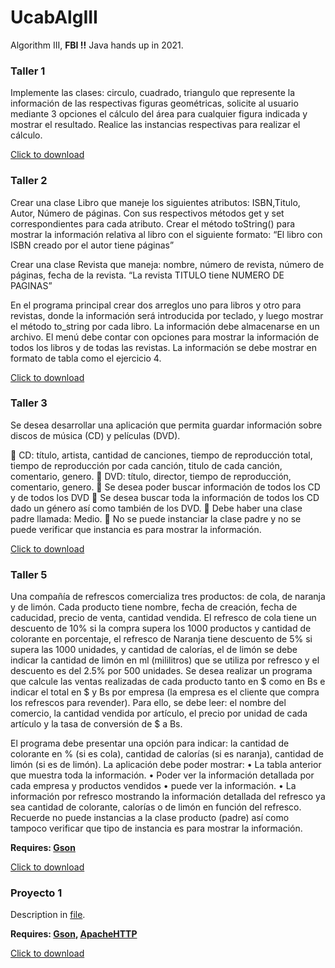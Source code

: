 # UcabAlgIII

Algorithm III, **FBI !!** Java hands up in 2021.

### Taller 1

Implemente las clases: circulo, cuadrado, triangulo que represente la información de las respectivas figuras geométricas, solicite al usuario mediante 3 opciones el cálculo del área para cualquier figura indicada y mostrar el resultado. Realice las instancias respectivas para realizar el cálculo.

[Click to download](https://downgit.github.io/#/home?url=https://github.com/paaksing/UcabAlgIII/tree/master/Alg3Taller1Grupo3)

### Taller 2

Crear una clase Libro que maneje los siguientes atributos: ISBN,Titulo, Autor, Número de páginas. Con sus respectivos métodos get y set correspondientes para cada atributo. Crear el método toString() para mostrar la información relativa al libro con el siguiente formato:
“El libro con ISBN creado por el autor tiene páginas”

Crear una clase Revista que maneja: nombre, número de revista, número de páginas, fecha de la revista.
“La revista TITULO tiene NUMERO DE PAGINAS”

En el programa principal crear dos arreglos uno para libros y otro para revistas, donde la información será introducida por teclado, y luego mostrar el método to_string por cada libro. La información debe almacenarse en un archivo. El menú debe contar con opciones para mostrar la información de todos los libros y de todas las revistas. La información se debe mostrar en formato de tabla como el ejercicio 4.

[Click to download](https://downgit.github.io/#/home?url=https://github.com/paaksing/UcabAlgIII/tree/master/Alg3Taller2Grupo5)

### Taller 3

Se desea desarrollar una aplicación que permita guardar información sobre discos de música (CD) y películas (DVD).

 CD: título, artista, cantidad de canciones, tiempo de reproducción total, tiempo de reproducción por cada canción, titulo de cada canción, comentario, genero.
 DVD: título, director, tiempo de reproducción, comentario, genero.
 Se desea poder buscar información de todos los CD y de todos los DVD
 Se desea buscar toda la información de todos los CD dado un género así como también de los DVD.
 Debe haber una clase padre llamada: Medio. 
 No se puede instanciar la clase padre y no se puede verificar que instancia es para mostrar la información.

[Click to download](https://downgit.github.io/#/home?url=https://github.com/paaksing/UcabAlgIII/tree/master/Alg3Taller3Grupo10)

### Taller 5

Una compañía de refrescos comercializa tres productos: de cola, de naranja y de limón. Cada producto tiene nombre, fecha de creación, fecha de caducidad, precio de venta, cantidad vendida. El refresco de cola tiene un descuento de 10% si la compra supera los 1000 productos y cantidad de colorante en porcentaje, el refresco de Naranja tiene descuento de 5% si supera las 1000 unidades, y cantidad de calorías, el de limón se debe indicar la cantidad de limón en ml (mililitros) que se utiliza por refresco y el descuento es del 2.5% por 500 unidades. Se desea realizar un programa que calcule las ventas realizadas de cada producto tanto en $ como en Bs e indicar el total en $ y Bs por empresa (la empresa es el cliente que compra los refrescos para revender). Para ello, se debe leer: el nombre del comercio, la cantidad vendida por artículo, el precio por unidad de cada artículo y la tasa de conversión de $ a Bs.

El programa debe presentar una opción para indicar: la cantidad de colorante en % (si es cola), cantidad de calorías (si es naranja), cantidad de limón (si es de limón).
La aplicación debe poder mostrar:
•	La tabla anterior que muestra toda la información.
•	Poder ver la información detallada por cada empresa y productos vendidos
•	puede ver la información.
•	La información por refresco mostrando la información detallada del refresco ya sea cantidad de colorante, calorías o de limón en función del refresco.
Recuerde no puede instancias a la clase producto (padre) así como tampoco verificar que tipo de instancia es para mostrar la información.

**Requires: [Gson](https://search.maven.org/artifact/com.google.code.gson/gson/2.8.7/jar)**

[Click to download](https://downgit.github.io/#/home?url=https://github.com/paaksing/UcabAlgIII/tree/master/Alg3Taller5Grupo8)


### Proyecto 1

Description in [file](assignments/Proyecto-Monitor_Bitcoin-version-1_(1).pdf).

**Requires: [Gson](https://search.maven.org/artifact/com.google.code.gson/gson/2.8.7/jar), [ApacheHTTP](https://jar-download.com/artifact-search/httpclient)**

[Click to download](https://downgit.github.io/#/home?url=https://github.com/paaksing/UcabAlgIII/tree/master/Alg3Proyecto1Grupo3)
